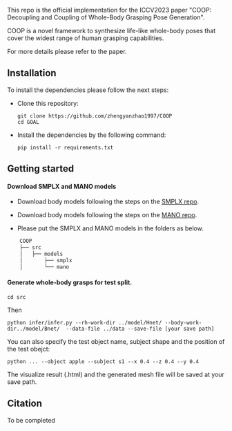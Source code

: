 
This repo is the official implementation for the ICCV2023 paper "COOP: Decoupling and Coupling of Whole-Body Grasping Pose Generation".

COOP is a novel framework to synthesize life-like whole-body poses that cover the widest range of human grasping capabilities.

For more details please refer to the paper.

## Installation

To install the dependencies please follow the next steps:

- Clone this repository: 
    ```Shell
    git clone https://github.com/zhengyanzhao1997/COOP
    cd GOAL
    ```
- Install the dependencies by the following command:
    ```
    pip install -r requirements.txt
    ```

## Getting started

#### Download SMPLX and MANO models
- Download body models following the steps on the [SMPLX repo](https://github.com/vchoutas/smplx).
- Download body models following the steps on the [MANO repo](https://mano.is.tue.mpg.de/).

- Please put the SMPLX and MANO models in the folders as below.
```bash
    COOP
    ├── src
    │   ├── models
    │       ├── smplx
    │       └── mano
```

#### Generate whole-body grasps for test split.

    cd src

Then

    python infer/infer.py --rh-work-dir ../model/Hnet/ --body-work-dir../model/Bnet/  --data-file ../data --save-file [your save path]
    
You can also specify the test object name, subject shape and the position of the test obejct:

    python ... --object apple --subject s1 --x 0.4 --z 0.4 --y 0.4

The visualize result (.html) and the generated mesh file will be saved at your save path.

## Citation
To be completed